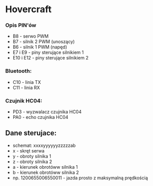 # Hovercraft
### Opis PIN'ów
- B8 - serwo PWM 
- B7 - silnik 2 PWM (unoszący)
- B6 - silnik 1 PWM (napęd)
- E7 i E9 - piny sterujące silnikiem 1
- E10 i E12 - piny sterujące silnikiem 2
### Bluetooth:
- C10 - linia TX
- C11 - linia RX
### Czujnik HC04:
- PD3 - wyzwalacz czujnika HC04
- PA0 - echo czujnika HC04
## Dane sterujace:
- schemat: xxxxyyyyyyzzzzzab
- x - skręt serwa
- y - obroty silnika 1
- z - obroty silnika 2
- a - kierunek obrotóww silnika 1
- b - kierunek obrotóww silnika 2
- np. 1200655006550011 - jazda prosto z maksymalną prędkością
